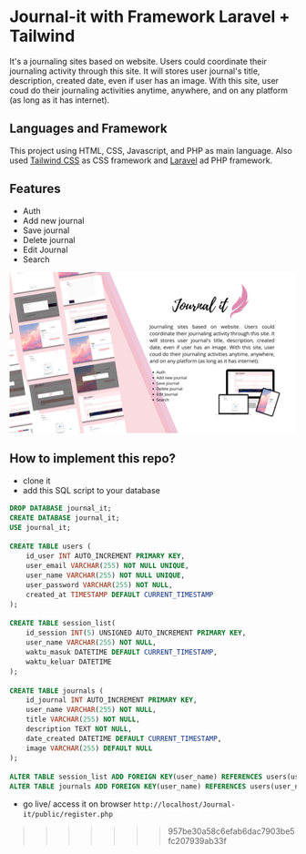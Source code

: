 # Journal-it with Framework Laravel + Tailwind

It's a journaling sites based on website. Users could coordinate their journaling activity through this site. It will stores user journal's title, description, created date, even if user has an image. 
With this site, user coud do their journaling activities anytime, anywhere, and on any platform (as long as it has internet). 

## Languages and Framework

This project using HTML, CSS, Javascript, and PHP as main language. Also used [Tailwind CSS](https://tailwindcss.com/) as CSS framework and [Laravel](https://laravel.com/) ad PHP framework.

## Features
- Auth
- Add new journal
- Save journal
- Delete journal
- Edit Journal
- Search

![Journal-it](/public/img/readme_journalit.png)

## How to implement this repo?
- clone it
- add this SQL script to your database
```sql
DROP DATABASE journal_it;
CREATE DATABASE journal_it;
USE journal_it;

CREATE TABLE users (
    id_user INT AUTO_INCREMENT PRIMARY KEY,
    user_email VARCHAR(255) NOT NULL UNIQUE,
    user_name VARCHAR(255) NOT NULL UNIQUE,
    user_password VARCHAR(255) NOT NULL,
    created_at TIMESTAMP DEFAULT CURRENT_TIMESTAMP
);

CREATE TABLE session_list(
    id_session INT(5) UNSIGNED AUTO_INCREMENT PRIMARY KEY,
    user_name VARCHAR(255) NOT NULL,
    waktu_masuk DATETIME DEFAULT CURRENT_TIMESTAMP,
    waktu_keluar DATETIME
);

CREATE TABLE journals (
    id_journal INT AUTO_INCREMENT PRIMARY KEY,
    user_name VARCHAR(255) NOT NULL,
    title VARCHAR(255) NOT NULL,
    description TEXT NOT NULL,
    date_created DATETIME DEFAULT CURRENT_TIMESTAMP,
    image VARCHAR(255) DEFAULT NULL
);

ALTER TABLE session_list ADD FOREIGN KEY(user_name) REFERENCES users(user_name);
ALTER TABLE journals ADD FOREIGN KEY(user_name) REFERENCES users(user_name);
```
- go live/ access it on browser `http://localhost/Journal-it/public/register.php`
>>>>>>> 957be30a58c6efab6dac7903be5fc207939ab33f
